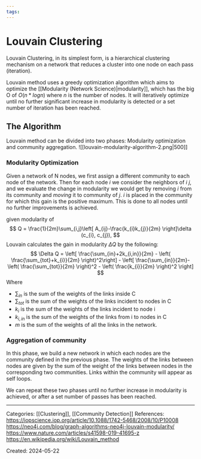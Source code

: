 ```yaml
---
tags:
---
```

# Louvain Clustering
Louvain Clustering, in its simplest form, is a hierarchical clustering mechanism on a network that reduces a cluster into one node on each pass (iteration).

Louvain method uses a greedy optimization algorithm which aims to optimize the [[Modularity (Network Science)|modularity]], which has the big O of $O(n*logn)$ where $n$ is the number of nodes. It will iteratively optimize until no further significant increase in modularity is detected or a set number of iteration has been reached.

## The Algorithm
Louvain method can be divided into two phases: Modularity optimization and community aggregation.
![[louvain-modularity-algorithm-2.png|500]]
### Modularity Optimization
Given a network of N nodes, we first assign a different community to each node of the network. Then for each node $i$ we consider the neighbors of $i$ $j$, and we evaluate the change in modularity we would get by removing $i$ from its community and _moving_ it to community of $j$. $i$ is placed in the community for which this gain is the positive maximum. This is done to all nodes until no further improvements is achieved.

given modularity of
$$
Q = \frac{1}{2m}\sum_{i,j}\left[ A_{ij}-\frac{k_{i}k_{j}}{2m} \right]\delta (c_{i}, c_{j}),
$$
Louvain calculates the gain in modularity $\Delta Q$ by the following:
$$
\Delta Q = \left[ \frac{\sum_{in}+2k_{i,in}}{2m} - \left( \frac{\sum_{tot}+k_{i}}{2m} \right)^2\right] - \left[ \frac{\sum_{in}}{2m}-\left( \frac{\sum_{tot}}{2m} \right)^2 - \left( \frac{k_{i}}{2m} \right)^2 \right]
$$
Where 
- $\sum_{in}$ is the sum of the weights of the links inside C
- $\sum_{tot}$ is the sum of the weights of the links incident to nodes in C
- $k_i$ is the sum of the weights of the links incident to node i
- $k_{i,in}$ is the sum of the weights of the links from i to nodes in C 
- $m$ is the sum of the weights of all the links in the network.

### Aggregation of community
In this phase, we build a new network in which each nodes are the community defined in the previous phase.
The weights of the links between nodes are given by the sum of the weight of the links between nodes in the corresponding two communities. Links within the community will appear as self loops.

We can repeat these two phases until no further increase in modularity is achieved, or after a set number of passes has been reached.

---
Categories: [[Clustering]], [[Community Detection]]
References:
https://iopscience.iop.org/article/10.1088/1742-5468/2008/10/P10008
https://neo4j.com/blog/graph-algorithms-neo4j-louvain-modularity/
https://www.nature.com/articles/s41598-019-41695-z
https://en.wikipedia.org/wiki/Louvain_method

Created: 2024-05-22

